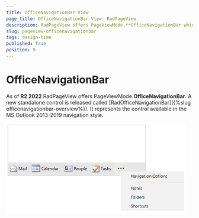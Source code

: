 ```yaml
---
title: OfficeNavigationBar View
page_title: OfficeNavigationBar View- RadPageView
description: RadPageView offers PageViewMode.**OfficeNavigationBar which exposes a separate control called RadOfficeNavigationBar.
slug: pageview-officenavigationbar
tags: design-time
published: True
position: 9 
---
```


# OfficeNavigationBar

As of **R2 2022** RadPageView offers PageViewMode.**OfficeNavigationBar**. A new standalone control is released called [RadOfficeNavigationBar]({%slug officenavigationbar-overview%}). It represents the control available in the MS Outlook 2013-2019 navigation style.

![WinForms RadPageView pageview-officenavigationbar 001](images/pageview-officenavigationbar001.png)
